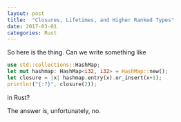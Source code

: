 ```yaml
---
layout: post
title:  "Closures, Lifetimes, and Higher Ranked Types"
date: 2017-03-01
categories: Rust
---
```

So here is the thing. Can we write something like

```rust
use std::collections::HashMap;
let mut hashmap: HashMap<i32, i32> = HashMap::new();
let closure = |x| hashmap.entry(x).or_insert(x+1);
println!("{:?}", closure(2));
```

in Rust?

The answer is, unfortunately, no.
